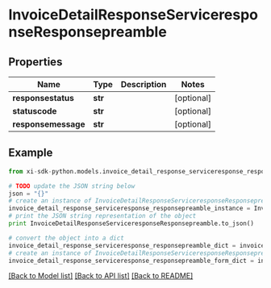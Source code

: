 # InvoiceDetailResponseServiceresponseResponsepreamble


## Properties

Name | Type | Description | Notes
------------ | ------------- | ------------- | -------------
**responsestatus** | **str** |  | [optional] 
**statuscode** | **str** |  | [optional] 
**responsemessage** | **str** |  | [optional] 

## Example

```python
from xi-sdk-python.models.invoice_detail_response_serviceresponse_responsepreamble import InvoiceDetailResponseServiceresponseResponsepreamble

# TODO update the JSON string below
json = "{}"
# create an instance of InvoiceDetailResponseServiceresponseResponsepreamble from a JSON string
invoice_detail_response_serviceresponse_responsepreamble_instance = InvoiceDetailResponseServiceresponseResponsepreamble.from_json(json)
# print the JSON string representation of the object
print InvoiceDetailResponseServiceresponseResponsepreamble.to_json()

# convert the object into a dict
invoice_detail_response_serviceresponse_responsepreamble_dict = invoice_detail_response_serviceresponse_responsepreamble_instance.to_dict()
# create an instance of InvoiceDetailResponseServiceresponseResponsepreamble from a dict
invoice_detail_response_serviceresponse_responsepreamble_form_dict = invoice_detail_response_serviceresponse_responsepreamble.from_dict(invoice_detail_response_serviceresponse_responsepreamble_dict)
```
[[Back to Model list]](../README.md#documentation-for-models) [[Back to API list]](../README.md#documentation-for-api-endpoints) [[Back to README]](../README.md)



